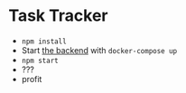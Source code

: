 # Task Tracker
- `npm install`
- Start [the backend](https://github.com/esposama/task-tracker-backend) with `docker-compose up`
- `npm start`
- ???
- profit